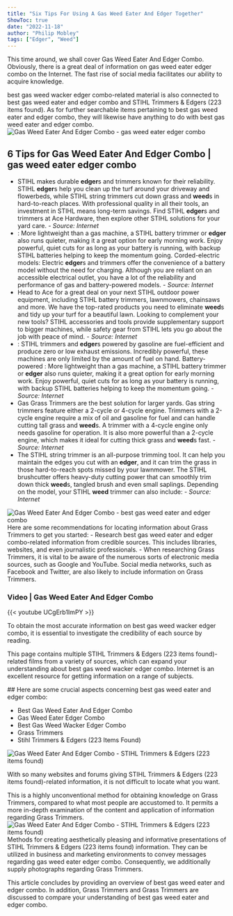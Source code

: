 ```yaml
---
title: "Six Tips For Using A Gas Weed Eater And Edger Together"
ShowToc: true 
date: "2022-11-18"
author: "Philip Mobley" 
tags: ["Edger", "Weed"]
---
```


	
This time around, we shall cover Gas Weed Eater And Edger Combo. Obviously, there is a great deal of information on gas weed eater edger combo on the Internet. The fast rise of social media facilitates our ability to acquire knowledge.

best gas weed wacker edger combo-related material is also connected to best gas weed eater and edger combo and STIHL Trimmers & Edgers (223 items found). As for further searchable items pertaining to best gas weed eater and edger combo, they will likewise have anything to do with best gas weed eater and edger combo.
<img loading="lazy" src="https://c.shld.net/rpx/i/s/i/spin/10091727/prod_1741489112??hei=64&wid=64&qlt=50" onerror="this.onerror=null;this.src='https://blogger.googleusercontent.com/img/a/AVvXsEhe7F7TRXHtjiKvHb5vS7DmnxvpHiDyoYyYvm1nHB3Qp2_w3BnM6A2eq4v7FYxCC9bfZt3a9vIMtAYEKUiaDQbHMg-ViyGmRIj39MLp0bGFfgfYw1Dc9q_H-T0wiTm3l0Uq42dETrN9eC8aGJ9_IORZsxST1AcLR7np1koOfcc7tnHa4S8Mwz_xD9d0=s16000';" alt="Gas Weed Eater And Edger Combo - gas weed eater edger combo" >

## 6 Tips for Gas Weed Eater And Edger Combo | gas weed eater edger combo
-   STIHL makes durable **edger**s and trimmers known for their reliability. STIHL **edger**s help you clean up the turf around your driveway and flowerbeds, while STIHL string trimmers cut down grass and **weed**s in hard-to-reach places. With professional quality in all their tools, an investment in STIHL means long-term savings. Find STIHL **edger**s and trimmers at Ace Hardware, then explore other STIHL solutions for your yard care. - <cite>Source: Internet</cite>
-   : More lightweight than a gas machine, a STIHL battery trimmer or **edger** also runs quieter, making it a great option for early morning work. Enjoy powerful, quiet cuts for as long as your battery is running, with backup STIHL batteries helping to keep the momentum going. Corded-electric models: Electric **edger**s and trimmers offer the convenience of a battery model without the need for charging. Although you are reliant on an accessible electrical outlet, you have a lot of the reliability and performance of gas and battery-powered models. - <cite>Source: Internet</cite>
-   Head to Ace for a great deal on your next STIHL outdoor power equipment, including STIHL battery trimmers, lawnmowers, chainsaws and more. We have the top-rated products you need to eliminate **weed**s and tidy up your turf for a beautiful lawn. Looking to complement your new tools? STIHL accessories and tools provide supplementary support to bigger machines, while safety gear from STIHL lets you go about the job with peace of mind. - <cite>Source: Internet</cite>
-   : STIHL trimmers and **edger**s powered by gasoline are fuel-efficient and produce zero or low exhaust emissions. Incredibly powerful, these machines are only limited by the amount of fuel on hand. Battery-powered : More lightweight than a gas machine, a STIHL battery trimmer or **edger** also runs quieter, making it a great option for early morning work. Enjoy powerful, quiet cuts for as long as your battery is running, with backup STIHL batteries helping to keep the momentum going. - <cite>Source: Internet</cite>
-   Gas Grass Trimmers are the best solution for larger yards. Gas string trimmers feature either a 2-cycle or 4-cycle engine. Trimmers with a 2-cycle engine require a mix of oil and gasoline for fuel and can handle cutting tall grass and **weed**s. A trimmer with a 4-cycle engine only needs gasoline for operation. It is also more powerful than a 2-cycle engine, which makes it ideal for cutting thick grass and **weed**s fast. - <cite>Source: Internet</cite>
-   The STIHL string trimmer is an all-purpose trimming tool. It can help you maintain the edges you cut with an **edger**, and it can trim the grass in those hard-to-reach spots missed by your lawnmower. The STIHL brushcutter offers heavy-duty cutting power that can smoothly trim down thick **weed**s, tangled brush and even small saplings. Depending on the model, your STIHL **weed** trimmer can also include: - <cite>Source: Internet</cite>


<img loading="lazy" src="https://www.ecovoluntarios.org/wp-content/uploads/2018/07/sears-craftsman-weed-wacker-attachments.jpg" onerror="this.onerror=null;this.src='https://blogger.googleusercontent.com/img/a/AVvXsEhe7F7TRXHtjiKvHb5vS7DmnxvpHiDyoYyYvm1nHB3Qp2_w3BnM6A2eq4v7FYxCC9bfZt3a9vIMtAYEKUiaDQbHMg-ViyGmRIj39MLp0bGFfgfYw1Dc9q_H-T0wiTm3l0Uq42dETrN9eC8aGJ9_IORZsxST1AcLR7np1koOfcc7tnHa4S8Mwz_xD9d0=s16000';" alt="Gas Weed Eater And Edger Combo - best gas weed eater and edger combo" >
Here are some recommendations for locating information about Grass Trimmers to get you started:
- Research best gas weed eater and edger combo-related information from credible sources. This includes libraries, websites, and even journalistic professionals.
- When researching Grass Trimmers, it is vital to be aware of the numerous sorts of electronic media sources, such as Google and YouTube. Social media networks, such as Facebook and Twitter, are also likely to include information on Grass Trimmers.

### Video | Gas Weed Eater And Edger Combo
{{< youtube UCgErb1ImPY >}} 

To obtain the most accurate information on best gas weed wacker edger combo, it is essential to investigate the credibility of each source by reading.

This page contains multiple STIHL Trimmers & Edgers (223 items found)-related films from a variety of sources, which can expand your understanding about best gas weed wacker edger combo. Internet is an excellent resource for getting information on a range of subjects.
<script async="async" data-cfasync="false" src="//normallydemandedalter.com/fe63df3c5408708b15d8dc3d9b206b31/invoke.js"></script>
<div id="container-fe63df3c5408708b15d8dc3d9b206b31"></div>
## Here are some crucial aspects concerning best gas weed eater and edger combo:

- Best Gas Weed Eater And Edger Combo
- Gas Weed Eater Edger Combo
- Best Gas Weed Wacker Edger Combo
- Grass Trimmers
- Stihl Trimmers & Edgers (223 Items Found)

 <img loading="lazy" src="https://images-na.ssl-images-amazon.com/images/G/01/outdoor-living/detailpages/worx/B00B8PLMJO-3.jpg" onerror="this.onerror=null;this.src='https://blogger.googleusercontent.com/img/a/AVvXsEhe7F7TRXHtjiKvHb5vS7DmnxvpHiDyoYyYvm1nHB3Qp2_w3BnM6A2eq4v7FYxCC9bfZt3a9vIMtAYEKUiaDQbHMg-ViyGmRIj39MLp0bGFfgfYw1Dc9q_H-T0wiTm3l0Uq42dETrN9eC8aGJ9_IORZsxST1AcLR7np1koOfcc7tnHa4S8Mwz_xD9d0=s16000';" alt="Gas Weed Eater And Edger Combo - STIHL Trimmers & Edgers (223 items found)" >

With so many websites and forums giving STIHL Trimmers & Edgers (223 items found)-related information, it is not difficult to locate what you want.

This is a highly unconventional method for obtaining knowledge on Grass Trimmers, compared to what most people are accustomed to. It permits a more in-depth examination of the content and application of information regarding Grass Trimmers.
<img loading="lazy" src="https://www.thedailygardener.com/wp-content/uploads/2019/04/How-to-Start-a-Weed-Eater.jpg" onerror="this.onerror=null;this.src='https://blogger.googleusercontent.com/img/a/AVvXsEhe7F7TRXHtjiKvHb5vS7DmnxvpHiDyoYyYvm1nHB3Qp2_w3BnM6A2eq4v7FYxCC9bfZt3a9vIMtAYEKUiaDQbHMg-ViyGmRIj39MLp0bGFfgfYw1Dc9q_H-T0wiTm3l0Uq42dETrN9eC8aGJ9_IORZsxST1AcLR7np1koOfcc7tnHa4S8Mwz_xD9d0=s16000';" alt="Gas Weed Eater And Edger Combo - STIHL Trimmers & Edgers (223 items found)" >
Methods for creating aesthetically pleasing and informative presentations of STIHL Trimmers & Edgers (223 items found) information. They can be utilized in business and marketing environments to convey messages regarding gas weed eater edger combo. Consequently, we additionally supply photographs regarding Grass Trimmers.

This article concludes by providing an overview of best gas weed eater and edger combo. In addition, Grass Trimmers and Grass Trimmers are discussed to compare your understanding of best gas weed eater and edger combo.
	
	

